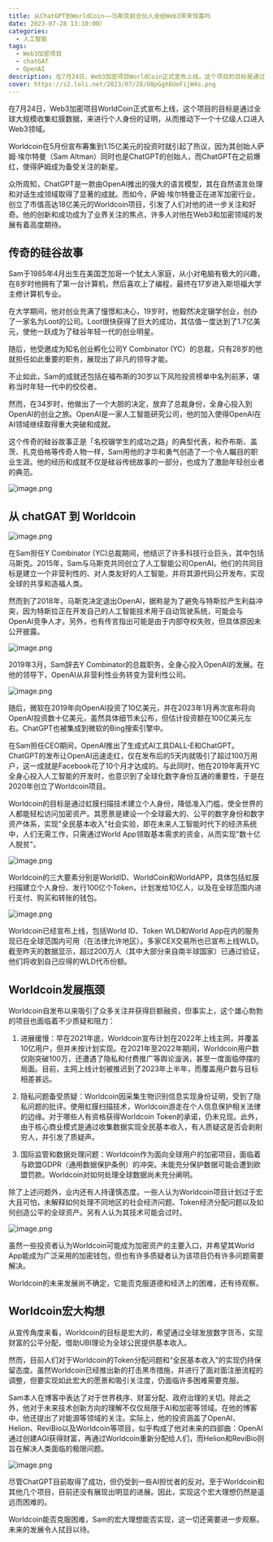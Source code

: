 ```yaml
---
title: 从ChatGPT到WorldCoin——马斯克前合伙人会给Web3带来惊喜吗
date: 2023-07-28 13:10:00）
categories:
  - 人工智能
tags:
  - Web3加密项目
  - chatGAT
  - OpenAI
description: 在7月24日，Web3加密项目WorldCoin正式宣布上线，这个项目的目标是通过全球大规模收集虹膜数据，来进行个人身份的证明，从而推动下一个十亿级人口进入Web3领域。
cover: https://s2.loli.net/2023/07/28/O8pGgX6UoFijW4s.png
---
```

在7月24日，Web3加密项目WorldCoin正式宣布上线，这个项目的目标是通过全球大规模收集虹膜数据，来进行个人身份的证明，从而推动下一个十亿级人口进入Web3领域。

Worldcoin在5月份宣布筹集到1.15亿美元的投资时就引起了热议，因为其创始人萨姆·埃尔特曼（Sam Altman）同时也是ChatGPT的创始人，而ChatGPT在之前爆红，使得萨姆成为备受关注的新星。

众所周知，ChatGPT是一款由OpenAI推出的强大的语言模型，其在自然语言处理和对话生成领域取得了显著的成就。而如今，萨姆·埃尔特曼正在进军加密行业，创立了市值高达18亿美元的Worldcoin项目，引发了人们对他的进一步关注和好奇。他的创新和成功成为了业界关注的焦点，许多人对他在Web3和加密领域的发展有着高度期待。

## 传奇的硅谷故事

Sam于1985年4月出生在美国芝加哥一个犹太人家庭，从小对电脑有极大的兴趣，在8岁时他拥有了第一台计算机，然后喜欢上了编程，最终在17岁进入斯坦福大学主修计算机专业。

在大学期间，他对创业充满了憧憬和决心，19岁时，他毅然决定辍学创业，创办了一家名为Loot的公司。Loot很快获得了巨大的成功，其估值一度达到了1.7亿美元，使他一跃成为了硅谷年轻一代的创业明星。

随后，他受邀成为知名创业孵化公司Y Combinator (YC）的总裁，只有28岁的他就担任如此重要的职务，展现出了非凡的领导才能。

不止如此，Sam的成就还包括在福布斯的30岁以下风险投资榜单中名列前茅，堪称当时年轻一代中的佼佼者。

然而，在34岁时，他做出了一个大胆的决定，放弃了总裁身份，全身心投入到OpenAI的创业之旅。OpenAI是一家人工智能研究公司，他的加入使得OpenAI在AI领域继续取得重大突破和成就。

这个传奇的硅谷故事正是「名校辍学生的成功之路」的典型代表，和乔布斯、盖茨、扎克伯格等传奇人物一样，Sam用他的才华和勇气创造了一个令人瞩目的职业生涯。他的经历和成就不仅是硅谷传统故事的一部分，也成为了激励年轻创业者的典范。

![image.png](https://s2.loli.net/2023/07/28/OxyGQi2EhAFSkDM.png)

## 从 chatGAT 到 Worldcoin

![image.png](https://s2.loli.net/2023/07/28/etLymSpDMnkT4UP.png)

在Sam担任Y Combinator (YC)总裁期间，他结识了许多科技行业巨头，其中包括马斯克。2015年，Sam与马斯克共同创立了人工智能公司OpenAI。他们的共同目标是建立一个非营利性的、对人类友好的人工智能，并将其源代码公开发布，实现全球的共享和造福人类。

然而到了2018年，马斯克决定退出OpenAI，据称是为了避免与特斯拉产生利益冲突，因为特斯拉正在开发自己的人工智能技术用于自动驾驶系统，可能会与OpenAI竞争人才。另外，也有传言指出可能是由于内部夺权失败，但具体原因未公开披露。

![image.png](https://s2.loli.net/2023/07/28/Kue2LzAWPUiSVTR.png)

2019年3月，Sam辞去Y Combinator的总裁职务，全身心投入OpenAI的发展。在他的领导下，OpenAI从非营利性业务转变为营利性公司。

![image.png](https://s2.loli.net/2023/07/28/WRzwq92bcYOSpjl.png)

随后，微软在2019年向OpenAI投资了10亿美元，并在2023年1月再次宣布将向OpenAI投资数十亿美元，虽然具体细节未公布，但估计投资额在100亿美元左右。ChatGPT也被集成到微软的Bing搜索引擎中。

在Sam担任CEO期间，OpenAI推出了生成式AI工具DALL-E和ChatGPT。ChatGPT的发布让OpenAI迅速走红，仅在发布后的5天内就吸引了超过100万用户，这一成就是Facebook花了10个月才达成的。与此同时，他在2019年离开YC全身心投入人工智能的开发时，也意识到了全球化数字身份互通的重要性，于是在2020年创立了Worldcoin项目。

Worldcoin的目标是通过虹膜扫描技术建立个人身份，降低准入门槛，使全世界的人都能轻松访问加密资产。其愿景是建设一个全球最大的、公平的数字身份和数字资产体系，实现"全民基本收入"社会实验，即在未来人工智能时代下的经济系统中，人们无需工作，只需通过World App领取基本需求的资金，从而实现"数十亿人脱贫"。

![image.png](https://s2.loli.net/2023/07/28/4XYoI69s2AnBJwe.png)

Worldcoin的三大要素分别是WorldID、WorldCoin和WorldAPP，具体包括虹膜扫描建立个人身份、发行100亿个Token，计划发给10亿人，以及在全球范围内进行支付、购买和转账的钱包。

![image.png](https://s2.loli.net/2023/07/28/AhRXi6crjlL7b8s.png)

Worldcoin已经宣布上线，包括World ID、Token WLD和World App在内的服务现已在全球范围内可用（在法律允许地区）。多家CEX交易所也已宣布上线WLD。截至昨天的数据显示，超过200万人（其中大部分来自南半球国家）已通过验证，他们将收到自己应得的WLD代币份额。

## Worldcoin发展瓶颈

Worldcoin自发布以来吸引了众多关注并获得巨额融资，但事实上，这个雄心勃勃的项目也面临着不少质疑和阻力：

1. 进展缓慢：早在2021年底，Worldcoin宣布计划在2022年上线主网，并覆盖10亿用户，但并未按计划实现。在2021年至2022年期间，Worldcoin用户数仅刚突破100万，还遭遇了隐私和付费推广等舆论漩涡，甚至一度面临停摆的局面。目前，主网上线计划被推迟到了2023年上半年，而覆盖用户数与目标相差甚远。

2. 隐私问题备受质疑：Worldcoin因采集生物识别信息实现身份证明，受到了隐私问题的批评。使用虹膜扫描技术，Worldcoin游走在个人信息保护相关法律的边缘。对于哪些人有资格获得Worldcoin Token的承诺，仍未兑现。此外，由于核心商业模式是通过收集数据实现全民基本收入，有人质疑这是否会剥削穷人，并引发了质疑声。

3. 国际监管和数据处理问题：Worldcoin作为面向全球用户的加密项目，面临着与欧盟GDPR（通用数据保护条例）的冲突。未能充分保护数据可能会遭到欧盟罚款。Worldcoin对如何处理全球数据尚未充分阐明。

除了上述问题外，业内还有人持谨慎态度。一些人认为Worldcoin项目计划过于宏大且可怕，未解释如何处理不同地区的社会经济问题、Token经济分配问题以及如何创造公平的全球资产。另有人认为其技术可能会过时。

![image.png](https://s2.loli.net/2023/07/28/7Or3mifHMqURhTn.png)

虽然一些投资者认为Worldcoin可能成为加密资产的主要入口，并希望其World App能成为广泛采用的加密钱包，但也有许多质疑者认为该项目仍有许多问题需要解决。

Worldcoin的未来发展尚不确定，它能否克服道德和经济上的困难，还有待观察。

## Worldcoin宏大构想

从宣传角度来看，Worldcoin的目标是宏大的，希望通过全球发放数字货币，实现财富的公平分配，借助UBI理论为全球公民提供基本收入。

然而，目前人们对于Worldcoin的Token分配问题和“全民基本收入”的实现仍持保留态度。虽然Worldcoin已经推出新的打击黑市措施，并进行了面对面注册流程的调整，但要实现如此宏大的愿景和吸引关注度，仍面临许多困难需要克服。

Sam本人在博客中表达了对于世界秩序、财富分配、政府治理的关切。除此之外，他对于未来技术创新方向的理解不仅仅局限于AI和加密等领域。在他的博客中，他还提出了对能源等领域的关注。实际上，他的投资涵盖了OpenAI、Helion、ReviBio以及Worldcoin等项目，似乎构成了他对未来的四部曲：OpenAI通过创建AGI获得财富，再通过Worldcoin重新分配给人们，而Helion和ReviBio则旨在解决人类面临的极限问题。

![image.png](https://s2.loli.net/2023/07/28/1uzpaq5DdlBKb7I.png)

尽管ChatGPT目前取得了成功，但仍受到一些AI担忧者的反对。至于Worldcoin和其他几个项目，目前还没有展现出明显的进展。因此，实现这个宏大理想仍然是遥远而困难的。

Worldcoin能否克服困难，Sam的宏大理想能否实现，这一切还需要进一步观察。未来的发展令人拭目以待。
